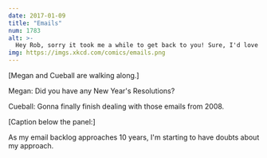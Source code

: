 ```yaml
---
date: 2017-01-09
title: "Emails"
num: 1783
alt: >-
  Hey Rob, sorry it took me a while to get back to you! Sure, I'd love to see WALL-E opening weekend! Are you still doing that, or...?
img: https://imgs.xkcd.com/comics/emails.png
---
```

[Megan and Cueball are walking along.]

Megan: Did you have any New Year's Resolutions?

Cueball: Gonna finally finish dealing with those emails from 2008.

[Caption below the panel:]

As my email backlog approaches 10 years, I'm starting to have doubts about my approach.